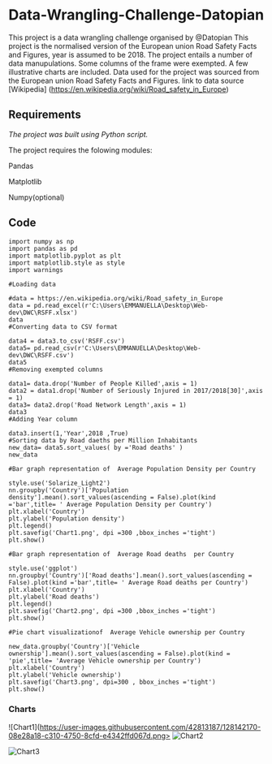 
# Data-Wrangling-Challenge-Datopian
This project is a data wrangling challenge organised by @Datopian
This   project  is  the   normalised version of the European union Road Safety Facts and Figures,
year is assumed to be 2018.
The project entails a number of data manupulations.
Some columns of the frame were exempted.
A few illustrative charts are included.
Data used for the project was sourced from the European union Road Safety Facts and Figures.
link to data source [Wikipedia] (https://en.wikipedia.org/wiki/Road_safety_in_Europe)

## Requirements
*The  project  was built using  Python script.*

The project requires the folowing modules:

Pandas

Matplotlib

Numpy(optional)


## Code
```
import numpy as np
import pandas as pd
import matplotlib.pyplot as plt
import matplotlib.style as style
import warnings

#Loading data

#data = https://en.wikipedia.org/wiki/Road_safety_in_Europe
data = pd.read_excel(r'C:\Users\EMMANUELLA\Desktop\Web-dev\DWC\RSFF.xlsx')
data
#Converting data to CSV format

data4 = data3.to_csv('RSFF.csv')
data5= pd.read_csv(r'C:\Users\EMMANUELLA\Desktop\Web-dev\DWC\RSFF.csv')
data5
#Removing exempted columns

data1= data.drop('Number of People Killed',axis = 1)
data2 = data1.drop('Number of Seriously Injured in 2017/2018[30]',axis = 1)
data3= data2.drop('Road Network Length',axis = 1)
data3
#Adding Year column

data3.insert(1,'Year',2018 ,True)
#Sorting data by Road daeths per Million Inhabitants 
new_data= data5.sort_values( by ='Road deaths' )
new_data

#Bar graph representation of  Average Population Density per Country

style.use('Solarize_Light2')
nn.groupby('Country')['Population density'].mean().sort_values(ascending = False).plot(kind ='bar',title= ' Average Population Density per Country')
plt.xlabel('Country')
plt.ylabel('Population density')
plt.legend()
plt.savefig('Chart1.png', dpi =300 ,bbox_inches ='tight')
plt.show()

#Bar graph representation of  Average Road deaths  per Country

style.use('ggplot')
nn.groupby('Country')['Road deaths'].mean().sort_values(ascending = False).plot(kind ='bar',title= ' Average Road deaths per Country')
plt.xlabel('Country')
plt.ylabel('Road deaths')
plt.legend()
plt.savefig('Chart2.png', dpi =300 ,bbox_inches ='tight')
plt.show()

#Pie chart visualizationof  Average Vehicle ownership per Country

new_data.groupby('Country')['Vehicle ownership'].mean().sort_values(ascending = False).plot(kind = 'pie',title= 'Average Vehicle ownership per Country')
plt.xlabel('Country')
plt.ylabel('Vehicle ownership')
plt.savefig('Chart3.png', dpi=300 , bbox_inches ='tight')
plt.show()
```

### Charts


![Chart1](https://user-images.githubusercontent.com/42813187/128142170-08e28a18-c310-4750-8cfd-e4342ffd067d.png>
![Chart2](https://user-images.githubusercontent.com/42813187/128145120-43463c5e-909e-407b-8f78-bdf0d4396362.png)

![Chart3](https://user-images.githubusercontent.com/42813187/128142406-f6dfa92c-6a7c-4d91-a5a3-091c048ab3f3.png)

